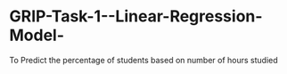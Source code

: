 # GRIP-Task-1--Linear-Regression-Model-
To Predict the percentage of students based on number of hours studied
